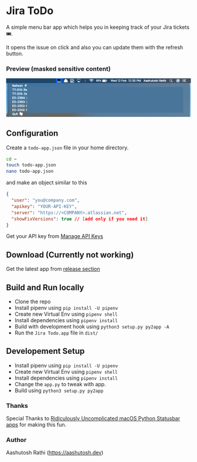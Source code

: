 # Jira ToDo

A simple menu bar app which helps you in keeping track of your Jira tickets 🎟.

It opens the issue on click and also you can update them with the refresh button.

### Preview (masked sensitive content)

![image](demo.png)

## Configuration

Create a `todo-app.json` file in your home directory.

```sh
cd ~
touch todo-app.json
nano todo-app.json
```

and make an object similar to this

```json
{
  "user": "you@company.com",
  "apikey": "YOUR-API-KEY",
  "server": "https://<COMPANY>.atlassian.net",
  "showFixVersions": true // [add only if you need it]
}
```

Get your API key from [Manage API Keys](https://id.atlassian.com/manage/api-tokens)

## Download (Currently not working)

Get the latest app from [release section](https://github.com/aashutoshrathi/Jira-Todo-MenubarApp/releases)

## Build and Run locally

- Clone the repo
- Install pipenv using `pip install -U pipenv`
- Create new Virtual Env using `pipenv shell`
- Install dependencies using `pipenv install`
- Build with development hook using `python3 setup.py py2app -A`
- Run the `Jira Todo.app` file in `dist/`

## Developement Setup

- Install pipenv using `pip install -U pipenv`
- Create new Virtual Env using `pipenv shell`
- Install dependencies using `pipenv install`
- Change the `app.py` to tweak with app.
- Build using `python3 setup.py py2app`

### Thanks

Special Thanks to [Ridiculously Uncomplicated macOS Python Statusbar apps](https://github.com/jaredks/rumps) for making this fun.

### Author

Aashutosh Rathi (https://aashutosh.dev)
